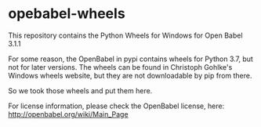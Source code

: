# opebabel-wheels
This repository contains the Python Wheels for Windows for Open Babel 3.1.1

For some reason, the OpenBabel in pypi contains wheels for Python 3.7, but not for later versions. The wheels can be found in Christoph Gohlke's Windows wheels website, but they are not downloadable by pip from there.

So we took those wheels and put them here.

For license information, please check the OpenBabel license, here: http://openbabel.org/wiki/Main_Page
